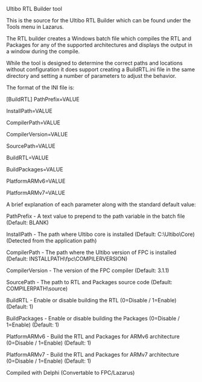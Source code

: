 Ultibo RTL Builder tool

This is the source for the Ultibo RTL Builder which can be found under the Tools menu in Lazarus.

The RTL builder creates a Windows batch file which compiles the RTL and Packages for any of the supported architectures and displays the output in a window during the compile.

While the tool is designed to determine the correct paths and locations without configuration it does support creating a BuildRTL.ini file in the same directory and setting a number of parameters to adjust the behavior.


The format of the INI file is:

[BuildRTL]
PathPrefix=VALUE

InstallPath=VALUE

CompilerPath=VALUE

CompilerVersion=VALUE

SourcePath=VALUE

BuildRTL=VALUE

BuildPackages=VALUE

PlatformARMv6=VALUE

PlatformARMv7=VALUE


A brief explanation of each parameter along with the standard default value:

PathPrefix - A text value to prepend to the path variable in the batch file (Default: BLANK)

InstallPath - The path where Ultibo core is installed (Default: C:\Ultibo\Core) (Detected from the application path)

CompilerPath - The path where the Ultibo version of FPC is installed (Default: INSTALLPATH\fpc\COMPILERVERSION)

CompilerVersion - The version of the FPC compiler (Default: 3.1.1)

SourcePath - The path to RTL and Packages source code (Default: COMPILERPATH\source)

BuildRTL - Enable or disable building the RTL (0=Disable / 1=Enable) (Default: 1)

BuildPackages - Enable or disable building the Packages (0=Disable / 1=Enable) (Default: 1)

PlatformARMv6 - Build the RTL and Packages for ARMv6 architecture (0=Disable / 1=Enable) (Default: 1)

PlatformARMv7 - Build the RTL and Packages for ARMv7 architecture (0=Disable / 1=Enable) (Default: 1)


Compiled with Delphi (Convertable to FPC/Lazarus)

